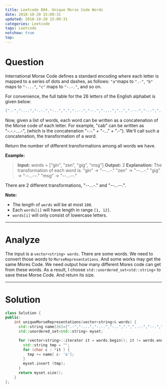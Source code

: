 ```yaml
---
title: Leetcode 804. Unique Morse Code Words
date: 2018-10-20 15:09:31
updated: 2018-10-20 15:09:31
categories: Leetcode
tags: Leetcode
notshow: true
top:
---
```


# Question

International Morse Code defines a standard encoding where each letter is mapped to a series of dots and dashes, as follows:  `"a"`maps to  `".-"`,  `"b"`  maps to  `"-..."`,  `"c"`  maps to  `"-.-."`, and so on.

For convenience, the full table for the 26 letters of the English alphabet is given below:

```cpp
[".-","-...","-.-.","-..",".","..-.","--.","....","..",".---","-.-",".-..","--","-.","---",".--.","--.-",".-.","...","-","..-","...-",".--","-..-","-.--","--.."]
```

Now, given a list of words, each word can be written as a concatenation of the Morse code of each letter. For example, "cab" can be written as "-.-.-....-", (which is the concatenation "-.-." + "-..." + ".-"). We'll call such a concatenation, the transformation of a word.

Return the number of different transformations among all words we have.

**Example:**
> **Input:** words = ["gin", "zen", "gig", "msg"]
> **Output:** 2
> **Explanation:** 
> The transformation of each word is:
> "gin" -> "--...-."
> "zen" -> "--...-."
> "gig" -> "--...--."
> "msg" -> "--...--."

There are 2 different transformations, "--...-." and "--...--.".

**Note:**

- The length of  `words`  will be at most  `100`.
- Each  `words[i]`  will have length in range  `[1, 12]`.
- `words[i]`  will only consist of lowercase letters.

<!--more-->

---

# Analyze

The input is a `vector<string> words`. There are some words. We need to convert those words to `MorseRepresentations`. And some works may get the same Mores Code. We need output how many different Mores code can get from these words. As a result, I choose `std::unordered_set<std::string>` to save these Morse Code. And return its size.

---

# Solution

```cpp
class Solution {
public:
    int uniqueMorseRepresentations(vector<string>& words) {
      std::string name[26]={".-","-...","-.-.","-..",".","..-.","--.","....","..",".---","-.-",".-..","--","-.","---",".--.","--.-",".-.","...","-","..-","...-",".--","-..-","-.--","--.."};
      std::unordered_set<std::string> myset;

      for (vector<string>::iterator it = words.begin(); it != words.end(); ++it) {
        std::string tmp = "";
        for (char c : *it ) {
          tmp += name[ c- 'a'];
        }
        myset.insert (tmp);
      }
      return myset.size();
    }
};
```